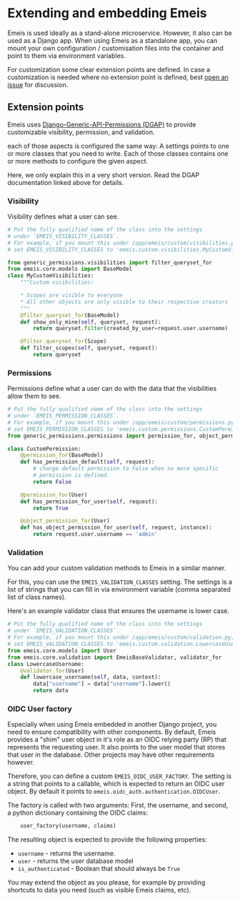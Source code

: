 # Extending and embedding Emeis

Emeis is used ideally as a stand-alone microservice. However, it also can be used
as a Django app. When using Emeis as a standalone app, you can mount your own
configuration / customisation files into the container and point to them via environment variables.

For customization some clear extension points are defined. In case a
customization is needed where no extension point is defined, best
[open an issue](https://github.com/projectcaluma/caluma/issues/new) for discussion.

## Extension points

Emeis uses
[Django-Generic-API-Permissions (DGAP)](https://github.com/adfinis-sygroup/django-generic-api-permissions)
to provide customizable visibility, permission, and validation.

each of those aspects is configured the same way: A settings points to one or
more classes that you need to write. Each of those classes contains one or more
methods to configure the given aspect.

Here, we only explain this in a very short version. Read the DGAP documentation linked above
for details.


### Visibility

Visibility defines what a user can see.

```python
# Put the fully qualified name of the class into the settings
# under `EMEIS_VISIBILITY_CLASSES`.
# For example, if you mount this under /app/emeis/custom/visibilities.py,
# set EMEIS_VISIBILITY_CLASSES to 'emeis.custom.visibilities.MyCustomVisibilities'

from generic_permissions.visibilities import filter_queryset_for
from emeis.core.models import BaseModel
class MyCustomVisibilities:
    """Custom visibilities:

    * Scopes are visible to everyone
    * All other objects are only visible to their respective creators
    """
    @filter_queryset_for(BaseModel)
    def show_only_mine(self, queryset, request):
        return queryset.filter(created_by_user=request.user.username)

    @filter_queryset_for(Scope)
    def filter_scopes(self, queryset, request):
        return queryset

```


### Permissions

Permissions define what a user can do with the data that the visibilities allow
them to see.

```python
# Put the fully qualified name of the class into the settings
# under `EMEIS_PERMISSION_CLASSES`.
# For example, if you mount this under /app/emeis/custom/permissions.py,
# set EMEIS_PERMISSION_CLASSES to 'emeis.custom.permissions.CustomPermission'
from generic_permissions.permissions import permission_for, object_permission_for

class CustomPermission:
    @permission_for(BaseModel)
    def has_permission_default(self, request):
        # change default permission to False when no more specific
        # permission is defined.
        return False

    @permission_for(User)
    def has_permission_for_user(self, request):
        return True

    @object_permission_for(User)
    def has_object_permission_for_user(self, request, instance):
        return request.user.username == 'admin'
```

### Validation

You can add your custom validation methods to Emeis in a similar manner.

For this, you can use the `EMEIS_VALIDATION_CLASSES` setting. The settings is a
list of strings that you can fill in via environment variable (comma separated
list of class names).

Here's an example validator class that ensures the username is lower case.

```python
# Put the fully qualified name of the class into the settings
# under `EMEIS_VALIDATION_CLASSES`.
# For example, if you mount this under /app/emeis/custom/validation.py,
# set EMEIS_VALIDATION_CLASSES to 'emeis.custom.validation.LowercaseUsername'
from emeis.core.models import User
from emeis.core.validation import EmeisBaseValidator, validator_for
class LowercaseUsername:
    @validator_for(User)
    def lowercase_username(self, data, context):
        data["username"] = data["username"].lower()
        return data
```


### OIDC User factory

Especially when using Emeis embedded in another Django project, you need to
ensure compatibility with other components. By default, Emeis provides
a "shim" user object in it's role as an OIDC relying party (RP) that represents
the requesting user. It also points to the user model that stores that user
in the database. Other projects may have other requirements however.

Therefore, you can define a custom `EMEIS_OIDC_USER_FACTORY`. The setting is a string
that points to a callable, which is expected to return an OIDC user object. By
default it points to `emeis.oidc_auth.authentication.OIDCUser`.

The factory is called with two arguments: First, the username, and second,
a python dictionary containing the OIDC claims:

```python
    user_factory(username, claims)
```

The resulting object is expected to provide the following properties:
* `username` - returns the username.
* `user` - returns the user database model
* `is_authenticated` - Boolean that should always be `True`

You may extend the object  as you please, for example by providing shortcuts
to data you need (such as visible Emeis claims, etc).
